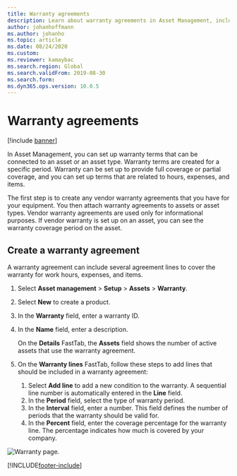 ```yaml
---
title: Warranty agreements
description: Learn about warranty agreements in Asset Management, including an outline and step-by-step process for creating a warranty agreement.
author: johanhoffmann
ms.author: johanho
ms.topic: article
ms.date: 08/24/2020
ms.custom:
ms.reviewer: kamaybac
ms.search.region: Global
ms.search.validFrom: 2019-08-30
ms.search.form: 
ms.dyn365.ops.version: 10.0.5
---
```


# Warranty agreements

[!include [banner](../../includes/banner.md)]

 


In Asset Management, you can set up warranty terms that can be connected to an asset or an asset type. Warranty terms are created for a specific period. Warranty can be set up to provide full coverage or partial coverage, and you can set up terms that are related to hours, expenses, and items.

The first step is to create any vendor warranty agreements that you have for your equipment. You then attach warranty agreements to assets or asset types. Vendor warranty agreements are used only for informational purposes. If vendor warranty is set up on an asset, you can see the warranty coverage period on the asset.

## Create a warranty agreement

A warranty agreement can include several agreement lines to cover the warranty for work hours, expenses, and items.

1. Select **Asset management** \> **Setup** \> **Assets** \> **Warranty**.
2. Select **New** to create a product.
3. In the **Warranty** field, enter a warranty ID. 
4. In the **Name** field, enter a description.

    On the **Details** FastTab, the **Assets** field shows the number of active assets that use the warranty agreement.

5. On the **Warranty lines** FastTab, follow these steps to add lines that should be included in a warranty agreement:

    1. Select **Add line** to add a new condition to the warranty. A sequential line number is automatically entered in the **Line** field.
    2. In the **Period** field, select the type of warranty period.
    3. In the **Interval** field, enter a number. This field defines the number of periods that the warranty should be valid for.
    4. In the **Percent** field, enter the coverage percentage for the warranty line. The percentage indicates how much is covered by your company.

![Warranty page.](media/01-warranty.png)


[!INCLUDE[footer-include](../../../includes/footer-banner.md)]